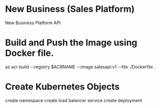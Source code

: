 # New Business (Sales Platform)
New Business Platform API

# Build and Push the Image using Docker file.
az acr build --registry $ACRNAME --image salesapi:v1 --file ./Dockerfile .

# Create Kubernetes Objects
create namespace
create load balancer service
create deployment

